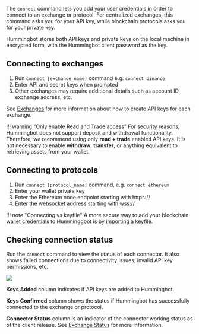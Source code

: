 The `connect` command lets you add your user credentials in order to connect to an exchange or protocol. For centralized exchanges, this command asks you for your API key, while blockchain protocols asks you for your private key.

Hummingbot stores both API keys and private keys on the local machine in encrypted form, with the Hummingbot client password as the key.

## Connecting to exchanges

1. Run `connect [exchange_name]` command e.g. `connect binance`
1. Enter API and secret keys when prompted
1. Other exchanges may require additional details such as account ID, exchange address, etc.

See [Exchanges](/exchanges) for more information about how to create API keys for each exchange.

!!! warning "Only enable Read and Trade access"
    For security reasons, Hummingbot does not support deposit and withdrawal functionality. Therefore, we recommend using only **read + trade** enabled API keys. It is not necessary to enable **withdraw**, **transfer**, or anything equivalent to retrieving assets from your wallet.

## Connecting to protocols

1. Run `connect [protocol_name]` command, e.g. `connect ethereum`
1. Enter your wallet private key
1. Enter the Ethereum node endpoint starting with https://
1. Enter the websocket address starting with wss://

!!! note "Connecting vs keyfile"
    A more secure way to add your blockchain wallet credentials to Humminggbot is by [importing a keyfile](/protocols/ethereum/#keyfile).

## Checking connection status

Run the `connect` command to view the status of each connector. It also shows failed connections due to connectivity issues, invalid API key permissions, etc.

![](/assets/img/connection-status.png)

**Keys Added** column indicates if API keys are added to Hummingbot.

**Keys Confirmed** column shows the status if Hummingbot has successfully connected to the exchange or protocol.

**Connector Status** column is an indicator of the connector working status as of the client release. See [Exchange Status](/exchanges/#status) for more information.
